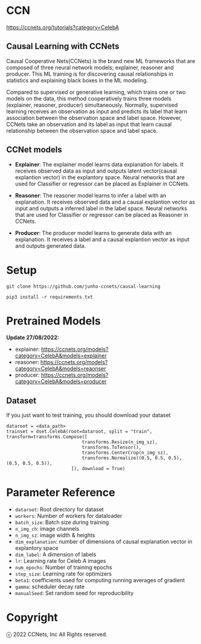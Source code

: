 # CCN
  https://ccnets.org/tutorials?category=CelebA
  
## Causal Learning with CCNets

Causal Cooperative Nets(CCNets) is the brand new ML frameworks that are composed of three neural network models; explainer, reasoner and producer. This ML training is for discovering causal relationships in statistics and explaining black boxes in the ML modeling. 

Compared to supervised or generative learning, which trains one or two models on the data, this method cooperatively trains three models (explainer, reasoner, producer) simultaneously. Normally, supervised learning receives an observation as input and predicts its label that learn association between the observation space and label space. However, CCNets take an observation and its label as input that learn causal relationship between the observation space and label space.

## CCNet models
- **Explainer**: The explainer model learns data explanation for labels. It receives observed data as input and outputs latent vector(causal explantion vector) in the explantory space. Neural networks that are used for Classifier or regressor can be placed as Explainer in CCNets.

- **Reasoner**: The reasoner model learns to infer a label with an explanation. It receives observed data and a causal explantion vector as input and outputs a inferred label in the label space. Neural networks that are used for Classifier or regressor can be placed as Reasoner in CCNets.

- **Producer**: The producer model learns to generate data with an explanation. It receives a label and a causal explantion vector as input and outputs generated data.

# Setup
```
git clone https://github.com/junho-ccnets/causal-learning

pip3 install -r requirements.txt
```

# Pretrained Models
**Update 27/08/2022:**
- explainer: https://ccnets.org/models?category=CelebA&models=explainer
- reasoner: https://ccnets.org/models?category=CelebA&models=reaonser
- producer: https://ccnets.org/models?category=CelebA&models=producer

## Dataset
If you just want to test training, you should download your dataset
```
dataroot = <data_path>
trainset = dset.CelebA(root=dataroot, split = "train", transform=transforms.Compose([
                            transforms.Resize(n_img_sz),
                            transforms.ToTensor(),
                            transforms.CenterCrop(n_img_sz),
                            transforms.Normalize((0.5, 0.5, 0.5), (0.5, 0.5, 0.5)),
                        ]), download = True)
```
  
# Parameter Reference
- `dataroot`: Root directory for dataset
- `workers`: Number of workers for dataloader
- `batch_size`: Batch size during training
- `n_img_ch`: image channels
- `n_img_sz`: image width & heights
- `dim_explanation`: number of dimensions of causal explanation vector in explantory space
- `dim_label`: A dimension of labels
- `lr`: Learning rate for Celeb A images
- `num_epochs`: Number of training epochs
- `step_size`: Learning rate for optimizers
- `beta1`: coefficients used for computing running averages of gradient
- `gamma`: scheduler decay rate
- `manualSeed`: Set random seed for reproducibility

# Copyright
ⓒ 2022 CCNets, Inc All Rights reserved.
